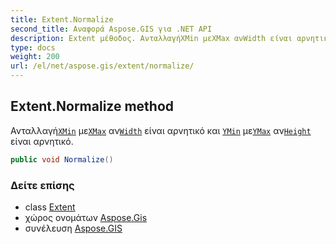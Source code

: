 ```yaml
---
title: Extent.Normalize
second_title: Αναφορά Aspose.GIS για .NET API
description: Extent μέθοδος. ΑνταλλαγήXMin μεXMax ανWidth είναι αρνητικό και YMin μεYMax ανHeight είναι αρνητικό.
type: docs
weight: 200
url: /el/net/aspose.gis/extent/normalize/
---
```

## Extent.Normalize method

Ανταλλαγή[`XMin`](../xmin/) με[`XMax`](../xmax/) αν[`Width`](../width/) είναι αρνητικό και [`YMin`](../ymin/) με[`YMax`](../ymax/) αν[`Height`](../height/) είναι αρνητικό.

```csharp
public void Normalize()
```

### Δείτε επίσης

* class [Extent](../)
* χώρος ονομάτων [Aspose.Gis](../../extent/)
* συνέλευση [Aspose.GIS](../../../)



